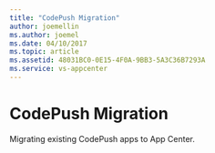 ```yaml
---
title: "CodePush Migration"
author: joemellin
ms.author: joemel
ms.date: 04/10/2017
ms.topic: article
ms.assetid: 48031BC0-0E15-4F0A-9BB3-5A3C36B7293A
ms.service: vs-appcenter
---
```


# CodePush Migration

Migrating existing CodePush apps to App Center.

